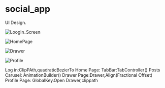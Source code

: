 # social_app

UI Design.

![LoogIn_Screen](https://user-images.githubusercontent.com/79720477/211993216-e08be3e8-e591-4187-9c00-0067b604b596.png)

![HomePage](https://user-images.githubusercontent.com/79720477/211994008-5cc1f7c4-ae50-47f5-a855-043b169ca951.png)

![Drawer](https://user-images.githubusercontent.com/79720477/211994247-5d519ec3-775a-4045-82ec-b53206f2f2d7.png)

![Profile](https://user-images.githubusercontent.com/79720477/211999863-99af737f-1547-47d7-bf48-21fdc9870451.png)


Log in:ClipPAth,quadraticBezierTo
Home Page: TabBar:TabController()
          Posts Carusel: AnimationBuilder()
Drawer Page:Drawer,Align(Fractional Offset)
Profile Page: GlobalKey.Open Drawer,clippath
          
